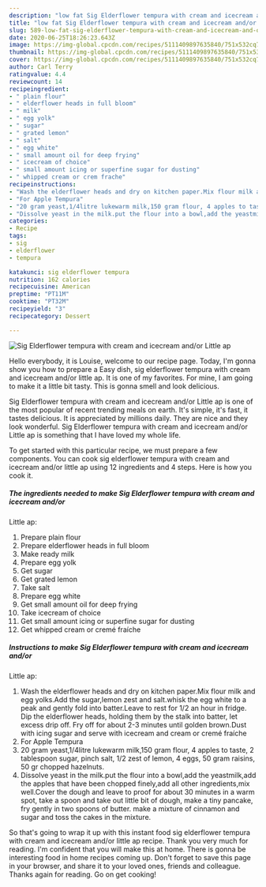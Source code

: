 ```yaml
---
description: "low fat Sig Elderflower tempura with cream and icecream and/or Little ap | how long to cook Sig Elderflower tempura with cream and icecream and/or Little ap"
title: "low fat Sig Elderflower tempura with cream and icecream and/or Little ap | how long to cook Sig Elderflower tempura with cream and icecream and/or Little ap"
slug: 589-low-fat-sig-elderflower-tempura-with-cream-and-icecream-and-or-little-ap-how-long-to-cook-sig-elderflower-tempura-with-cream-and-icecream-and-or-little-ap
date: 2020-06-25T18:26:23.643Z
image: https://img-global.cpcdn.com/recipes/5111409897635840/751x532cq70/sig-elderflower-tempura-with-cream-and-icecream-andor-little-ap-recipe-main-photo.jpg
thumbnail: https://img-global.cpcdn.com/recipes/5111409897635840/751x532cq70/sig-elderflower-tempura-with-cream-and-icecream-andor-little-ap-recipe-main-photo.jpg
cover: https://img-global.cpcdn.com/recipes/5111409897635840/751x532cq70/sig-elderflower-tempura-with-cream-and-icecream-andor-little-ap-recipe-main-photo.jpg
author: Carl Terry
ratingvalue: 4.4
reviewcount: 14
recipeingredient:
- " plain flour"
- " elderflower heads in full bloom"
- " milk"
- " egg yolk"
- " sugar"
- " grated lemon"
- " salt"
- " egg white"
- " small amount oil for deep frying"
- " icecream of choice"
- " small amount icing or superfine sugar for dusting"
- " whipped cream or crem frache"
recipeinstructions:
- "Wash the elderflower heads and dry on kitchen paper.Mix flour milk and egg yolks.Add the sugar,lemon zest and salt.whisk the egg white to a peak and gently fold into batter.Leave to rest for 1/2 an hour in fridge. Dip the elderflower heads, holding them by the stalk into batter, let excess drip off. Fry off for about 2-3 minutes until golden brown.Dust with icing sugar and serve with icecream and cream or cremé fraíche"
- "For Apple Tempura"
- "20 gram yeast,1/4litre lukewarm milk,150 gram flour, 4 apples to taste, 2 tablespoon sugar, pinch salt, 1/2 zest of lemon, 4 eggs, 50 gram raisins, 50 gr chopped hazelnuts."
- "Dissolve yeast in the milk.put the flour into a bowl,add the yeastmilk,add the apples that have been chopped finely,add all other ingredients,mix well.Cover the dough and leave to proof for about 30 minutes in a warm spot, take a spoon and take out little bit of dough, make a tiny pancake, fry gently in two spoons of butter. make a mixture of cinnamon and sugar and toss the cakes in the mixture."
categories:
- Recipe
tags:
- sig
- elderflower
- tempura

katakunci: sig elderflower tempura 
nutrition: 162 calories
recipecuisine: American
preptime: "PT11M"
cooktime: "PT32M"
recipeyield: "3"
recipecategory: Dessert

---
```



![Sig Elderflower tempura with cream and icecream and/or
Little ap](https://img-global.cpcdn.com/recipes/5111409897635840/751x532cq70/sig-elderflower-tempura-with-cream-and-icecream-andor-little-ap-recipe-main-photo.jpg)

Hello everybody, it is Louise, welcome to our recipe page. Today, I'm gonna show you how to prepare a Easy dish, sig elderflower tempura with cream and icecream and/or
little ap. It is one of my favorites. For mine, I am going to make it a little bit tasty. This is gonna smell and look delicious.

Sig Elderflower tempura with cream and icecream and/or
Little ap is one of the most popular of recent trending meals on earth. It's simple, it's fast, it tastes delicious. It is appreciated by millions daily. They are nice and they look wonderful. Sig Elderflower tempura with cream and icecream and/or
Little ap is something that I have loved my whole life.




To get started with this particular recipe, we must prepare a few components. You can cook sig elderflower tempura with cream and icecream and/or
little ap using 12 ingredients and 4 steps. Here is how you cook it.

<!--inarticleads1-->

##### The ingredients needed to make Sig Elderflower tempura with cream and icecream and/or
Little ap:

1. Prepare  plain flour
1. Prepare  elderflower heads in full bloom
1. Make ready  milk
1. Prepare  egg yolk
1. Get  sugar
1. Get  grated lemon
1. Take  salt
1. Prepare  egg white
1. Get  small amount oil for deep frying
1. Take  icecream of choice
1. Get  small amount icing or superfine sugar for dusting
1. Get  whipped cream or cremé fraíche




<!--inarticleads2-->

##### Instructions to make Sig Elderflower tempura with cream and icecream and/or
Little ap:

1. Wash the elderflower heads and dry on kitchen paper.Mix flour milk and egg yolks.Add the sugar,lemon zest and salt.whisk the egg white to a peak and gently fold into batter.Leave to rest for 1/2 an hour in fridge. Dip the elderflower heads, holding them by the stalk into batter, let excess drip off. Fry off for about 2-3 minutes until golden brown.Dust with icing sugar and serve with icecream and cream or cremé fraíche
1. For Apple Tempura
1. 20 gram yeast,1/4litre lukewarm milk,150 gram flour, 4 apples to taste, 2 tablespoon sugar, pinch salt, 1/2 zest of lemon, 4 eggs, 50 gram raisins, 50 gr chopped hazelnuts.
1. Dissolve yeast in the milk.put the flour into a bowl,add the yeastmilk,add the apples that have been chopped finely,add all other ingredients,mix well.Cover the dough and leave to proof for about 30 minutes in a warm spot, take a spoon and take out little bit of dough, make a tiny pancake, fry gently in two spoons of butter. make a mixture of cinnamon and sugar and toss the cakes in the mixture.




So that's going to wrap it up with this instant food sig elderflower tempura with cream and icecream and/or
little ap recipe. Thank you very much for reading. I'm confident that you will make this at home. There is gonna be interesting food in home recipes coming up. Don't forget to save this page in your browser, and share it to your loved ones, friends and colleague. Thanks again for reading. Go on get cooking!
